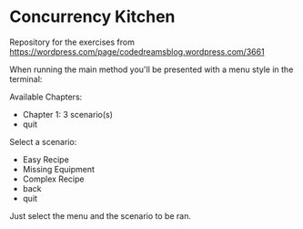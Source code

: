 # Concurrency Kitchen
Repository for the exercises from https://wordpress.com/page/codedreamsblog.wordpress.com/3661

When running the main method you'll be presented with a menu style in the terminal:

Available Chapters:
* Chapter 1: 3 scenario(s)
* quit

Select a scenario:
* Easy Recipe
* Missing Equipment
* Complex Recipe
* back
* quit
  
Just select the menu and the scenario to be ran.
